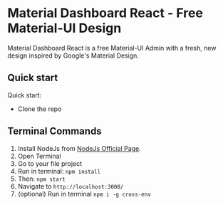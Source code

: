 # Material Dashboard React - Free Material-UI Design

Material Dashboard React is a free Material-UI Admin with a fresh, new design inspired by Google's Material Design.

## Quick start

Quick start:

- Clone the repo

## Terminal Commands

1. Install NodeJs from [NodeJs Official Page](https://nodejs.org/en).
2. Open Terminal
3. Go to your file project
4. Run in terminal: ```npm install```
5. Then: ```npm start```
6. Navigate to `http://localhost:3000/`
7. (optional) Run in terminal `npm i -g cross-env`
